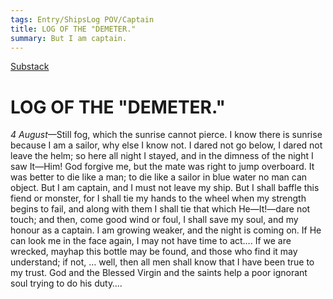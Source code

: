 ```yaml
---
tags: Entry/ShipsLog POV/Captain
title: LOG OF THE "DEMETER."
summary: But I am captain.
---
```


[Substack](https://draculadaily.substack.com/p/dracula-august-4-b93)

# LOG OF THE "DEMETER."

_4 August_—Still fog, which the sunrise cannot pierce. I know there is sunrise because I am a sailor, why else I know not. I dared not go below, I dared not leave the helm; so here all night I stayed, and in the dimness of the night I saw It—Him! God forgive me, but the mate was right to jump overboard. It was better to die like a man; to die like a sailor in blue water no man can object. But I am captain, and I must not leave my ship. But I shall baffle this fiend or monster, for I shall tie my hands to the wheel when my strength begins to fail, and along with them I shall tie that which He—It!—dare not touch; and then, come good wind or foul, I shall save my soul, and my honour as a captain. I am growing weaker, and the night is coming on. If He can look me in the face again, I may not have time to act…. If we are wrecked, mayhap this bottle may be found, and those who find it may understand; if not, … well, then all men shall know that I have been true to my trust. God and the Blessed Virgin and the saints help a poor ignorant soul trying to do his duty….